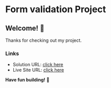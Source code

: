 # Form validation Project

## Welcome! 👋

Thanks for checking out my project.

### Links

- Solution URL: [click here](https://github.com/Vinoth30457/form-validation.git)
- Live Site URL: [click here](https://joyful-pothos-edf523.netlify.app)

**Have fun building!** 🚀
